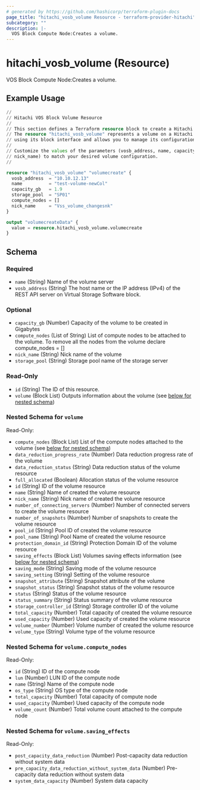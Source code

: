 ```yaml
---
# generated by https://github.com/hashicorp/terraform-plugin-docs
page_title: "hitachi_vosb_volume Resource - terraform-provider-hitachi"
subcategory: ""
description: |-
  VOS Block Compute Node:Creates a volume.
---
```


# hitachi_vosb_volume (Resource)

VOS Block Compute Node:Creates a volume.

## Example Usage

```terraform
//
// Hitachi VOS Block Volume Resource
//
// This section defines a Terraform resource block to create a Hitachi VOS Block volume.
// The resource "hitachi_vosb_volume" represents a volume on a Hitachi VSP One SDS Block (VOSB)
// using its block interface and allows you to manage its configuration using Terraform.
//
// Customize the values of the parameters (vosb_address, name, capacity_gb, storage_pool, compute_nodes,
// nick_name) to match your desired volume configuration.
//

resource "hitachi_vosb_volume" "volumecreate" {
  vosb_address  = "10.10.12.13"
  name          = "test-volume-newCol"
  capacity_gb   = 1.9
  storage_pool  = "SP01"
  compute_nodes = []
  nick_name     = "Vss_volume_changesnk"
}

output "volumecreateData" {
  value = resource.hitachi_vosb_volume.volumecreate
}
```

<!-- schema generated by tfplugindocs -->
## Schema

### Required

- `name` (String) Name of the volume server
- `vosb_address` (String) The host name or the IP address (IPv4) of the REST API server on Virtual Storage Software block.

### Optional

- `capacity_gb` (Number) Capacity of the volume to be created in Gigabytes
- `compute_nodes` (List of String) List of compute nodes to be attached to the volume. To remove all the nodes from the volume declare compute_nodes = []
- `nick_name` (String) Nick name of the volume
- `storage_pool` (String) Storage pool name of the storage server

### Read-Only

- `id` (String) The ID of this resource.
- `volume` (Block List) Outputs information about the volume (see [below for nested schema](#nestedblock--volume))

<a id="nestedblock--volume"></a>
### Nested Schema for `volume`

Read-Only:

- `compute_nodes` (Block List) List of the compute nodes attached to the volume (see [below for nested schema](#nestedblock--volume--compute_nodes))
- `data_reduction_progress_rate` (Number) Data reduction progress rate of the volume
- `data_reduction_status` (String) Data reduction status of the volume resource
- `full_allocated` (Boolean) Allocation status of the volume resource
- `id` (String) ID of the volume resource
- `name` (String) Name of created the volume resource
- `nick_name` (String) Nick name of created the volume resource
- `number_of_connecting_servers` (Number) Number of connected servers to create the volume resource
- `number_of_snapshots` (Number) Number of snapshots to create the volume resource
- `pool_id` (String) Pool ID of created the volume resource
- `pool_name` (String) Pool Name of created the volume resource
- `protection_domain_id` (String) Protection Domain ID of the volume resource
- `saving_effects` (Block List) Volumes saving effects information (see [below for nested schema](#nestedblock--volume--saving_effects))
- `saving_mode` (String) Saving mode of the volume resource
- `saving_setting` (String) Setting of the volume resource
- `snapshot_attribute` (String) Snapshot attribute of the volume
- `snapshot_status` (String) Snapshot status of the volume resource
- `status` (String) Status of the volume resource
- `status_summary` (String) Status summary of the volume resource
- `storage_controller_id` (String) Storage controller ID of the volume
- `total_capacity` (Number) Total capacity of created the volume resource
- `used_capacity` (Number) Used capacity of created the volume resource
- `volume_number` (Number) Volume number of created the volume resource
- `volume_type` (String) Volume type of the volume resource

<a id="nestedblock--volume--compute_nodes"></a>
### Nested Schema for `volume.compute_nodes`

Read-Only:

- `id` (String) ID of the compute node
- `lun` (Number) LUN ID of the compute node
- `name` (String) Name of the compute node
- `os_type` (String) OS type of the compute node
- `total_capacity` (Number) Total capacity of compute node
- `used_capacity` (Number) Used capacity of the compute node
- `volume_count` (Number) Total volume count attached to the compute node


<a id="nestedblock--volume--saving_effects"></a>
### Nested Schema for `volume.saving_effects`

Read-Only:

- `post_capacity_data_reduction` (Number) Post-capacity data reduction without system data
- `pre_capacity_data_reduction_without_system_data` (Number) Pre-capacity data reduction without system data
- `system_data_capacity` (Number) System data capacity
